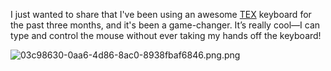 I just wanted to share that I've been using an awesome [TEX](https://tex.com.tw/) keyboard for the past three months, 
and it's been a game-changer. 
It’s really cool—I can type and control the mouse without ever taking my hands off the keyboard!

![03c98630-0aa6-4d86-8ac0-8938fbaf6846.png.png](https://alex-khanko.github.io/files/posts/2024/08/03c98630-0aa6-4d86-8ac0-8938fbaf6846.png)

